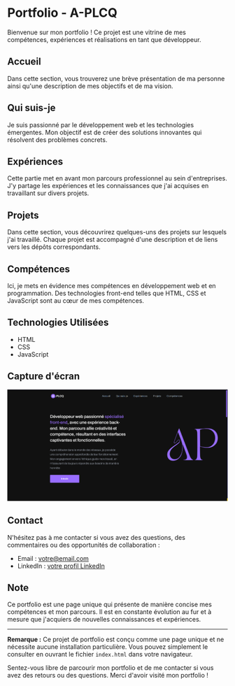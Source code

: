 # Portfolio - A-PLCQ

Bienvenue sur mon portfolio ! Ce projet est une vitrine de mes compétences, expériences et réalisations en tant que développeur.

## Accueil
Dans cette section, vous trouverez une brève présentation de ma personne ainsi qu'une description de mes objectifs et de ma vision.

## Qui suis-je
Je suis passionné par le développement web et les technologies émergentes. Mon objectif est de créer des solutions innovantes qui résolvent des problèmes concrets.

## Expériences
Cette partie met en avant mon parcours professionnel au sein d'entreprises. J'y partage les expériences et les connaissances que j'ai acquises en travaillant sur divers projets.

## Projets
Dans cette section, vous découvrirez quelques-uns des projets sur lesquels j'ai travaillé. Chaque projet est accompagné d'une description et de liens vers les dépôts correspondants.

## Compétences
Ici, je mets en évidence mes compétences en développement web et en programmation. Des technologies front-end telles que HTML, CSS et JavaScript sont au cœur de mes compétences.

## Technologies Utilisées
- HTML
- CSS
- JavaScript

## Capture d'écran
![Aperçu du Portfolio](src/assets/img/capture.png)

## Contact
N'hésitez pas à me contacter si vous avez des questions, des commentaires ou des opportunités de collaboration :
- Email : votre@email.com
- LinkedIn : [votre profil LinkedIn](https://www.linkedin.com/in/augustin-plumecocq/)

## Note
Ce portfolio est une page unique qui présente de manière concise mes compétences et mon parcours. Il est en constante évolution au fur et à mesure que j'acquiers de nouvelles connaissances et expériences.

---

**Remarque :** Ce projet de portfolio est conçu comme une page unique et ne nécessite aucune installation particulière. Vous pouvez simplement le consulter en ouvrant le fichier `index.html` dans votre navigateur.

Sentez-vous libre de parcourir mon portfolio et de me contacter si vous avez des retours ou des questions. Merci d'avoir visité mon portfolio !
